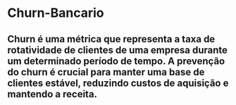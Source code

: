# Churn-Bancario
## Churn é uma métrica que representa a taxa de rotatividade de clientes de uma empresa durante um determinado período de tempo. A prevenção do churn é crucial para manter uma base de clientes estável, reduzindo custos de aquisição e mantendo a receita.
